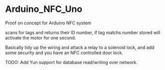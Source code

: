 # Arduino_NFC_Uno
Proof on concept for Arduino NFC system

scans for tags and returns their ID number, if tag matchs number stored will activate the motor for one second.

Basically tidy up the wiring and attack a relay to a solenoid lock, and add some security and you have an NFC controlled door lock.

TODO: Add Yun support for database read/writing over network.
